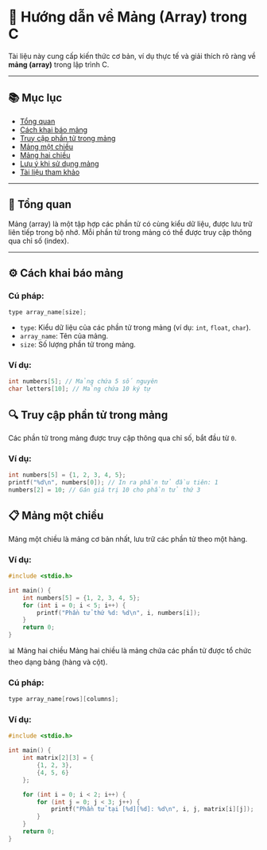 # 📖 Hướng dẫn về Mảng (Array) trong C

Tài liệu này cung cấp kiến thức cơ bản, ví dụ thực tế và giải thích rõ ràng về **mảng (array)** trong lập trình C.

---

## 📚 Mục lục

- [Tổng quan](#tổng-quan)
- [Cách khai báo mảng](#cách-khai-báo-mảng)
- [Truy cập phần tử trong mảng](#truy-cập-phần-tử-trong-mảng)
- [Mảng một chiều](#mảng-một-chiều)
- [Mảng hai chiều](#mảng-hai-chiều)
- [Lưu ý khi sử dụng mảng](#lưu-ý-khi-sử-dụng-mảng)
- [Tài liệu tham khảo](#tài-liệu-tham-khảo)

---

## 🧠 Tổng quan

Mảng (array) là một tập hợp các phần tử có cùng kiểu dữ liệu, được lưu trữ liên tiếp trong bộ nhớ. Mỗi phần tử trong mảng có thể được truy cập thông qua chỉ số (index).

---

## ⚙️ Cách khai báo mảng

### Cú pháp:
```c
type array_name[size];
```
- `type`: Kiểu dữ liệu của các phần tử trong mảng (ví dụ: `int`, `float`, `char`).
- `array_name`: Tên của mảng.
- `size`: Số lượng phần tử trong mảng.

### Ví dụ:
```c
int numbers[5]; // Mảng chứa 5 số nguyên
char letters[10]; // Mảng chứa 10 ký tự
```
## 🔍 Truy cập phần tử trong mảng
Các phần tử trong mảng được truy cập thông qua chỉ số, bắt đầu từ `0`.

### Ví dụ:
```c
int numbers[5] = {1, 2, 3, 4, 5};
printf("%d\n", numbers[0]); // In ra phần tử đầu tiên: 1
numbers[2] = 10; // Gán giá trị 10 cho phần tử thứ 3
```
## 📋 Mảng một chiều
Mảng một chiều là mảng cơ bản nhất, lưu trữ các phần tử theo một hàng.
### Ví dụ:
```c
#include <stdio.h>

int main() {
    int numbers[5] = {1, 2, 3, 4, 5};
    for (int i = 0; i < 5; i++) {
        printf("Phần tử thứ %d: %d\n", i, numbers[i]);
    }
    return 0;
}
```
📊 Mảng hai chiều
Mảng hai chiều là mảng chứa các phần tử được tổ chức theo dạng bảng (hàng và cột).
### Cú pháp:
```c
type array_name[rows][columns];
```
### Ví dụ:
```c
#include <stdio.h>

int main() {
    int matrix[2][3] = {
        {1, 2, 3},
        {4, 5, 6}
    };

    for (int i = 0; i < 2; i++) {
        for (int j = 0; j < 3; j++) {
            printf("Phần tử tại [%d][%d]: %d\n", i, j, matrix[i][j]);
        }
    }
    return 0;
}
```